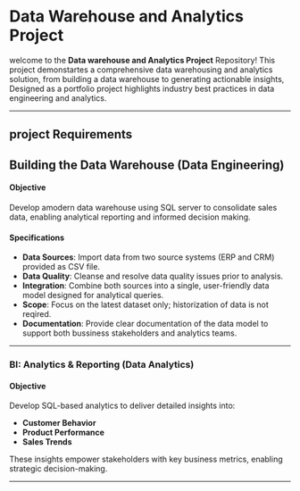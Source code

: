 # Data Warehouse and Analytics Project

welcome to the **Data warehouse and Analytics Project** Repository!
This project demonstartes a comprehensive data warehousing and analytics solution, from building a data warehouse to generating actionable insights, Designed as a portfolio project highlights industry best practices in data engineering and analytics.

---

## project Requirements

## Building the Data Warehouse (Data Engineering)

#### Objective
Develop amodern data warehouse using SQL server to consolidate sales data, enabling analytical reporting and informed decision making.

#### Specifications
- **Data Sources**: Import data from two source systems (ERP and CRM) provided as CSV file.
- **Data Quality**: Cleanse and resolve data quality issues prior to analysis.
- **Integration**: Combine both sources into a single, user-friendly data model designed for analytical queries.
- **Scope**: Focus on the latest dataset only; historization of data is not reqired.
- **Documentation**: Provide clear documentation of the data model to support both bussiness stakeholders and analytics teams.

---

### BI: Analytics & Reporting (Data Analytics)

#### Objective
Develop SQL-based analytics to deliver detailed insights into:
- **Customer Behavior**
- **Product Performance**
- **Sales Trends**

These insights empower stakeholders with key business metrics, enabling strategic decision-making.

---

